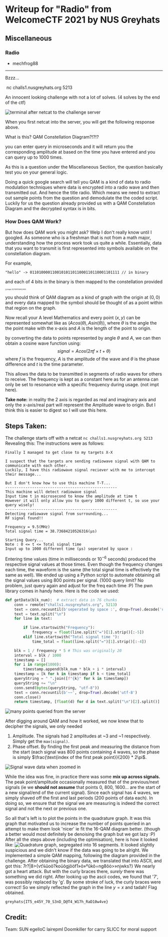 ﻿# Writeup for "Radio" from WelcomeCTF 2021 by NUS Greyhats

## Miscellaneous 

### Radio
- mechfrog88
------

Bzzz...

​    nc challs1.nusgreyhats.org 5213



An innocent looking challenge with not a lot of solves. (4 solves by the end of the ctf)

![terminal after netcat to the challenge server](https://cdn.discordapp.com/attachments/426724533295251458/876423542743400508/image-20210815181905983.png)

When you first netcat into the server, you will get the following response above. 

What is this? QAM Constellation Diagram?!?!? 

you can enter query in microseconds and it will return you the corresponding amplitude at based on the time you have entered and you can query up to 1000 times. 

As this is a question under the Miscellaneous Section, the question basically test you on your general logic. 

Doing a quick google search will tell you QAM is a kind of data to radio modulation techniques  where data is encrypted into a radio wave and then transmitted out. And hence the title radio. Which means we need to extract out sample points from the question and demodulate the the coded script. Luckily for us the question already provided us with a QAM Constellation Diagram and the decrypted syntax is in bits. 

### How Does QAM Work?

But how does QAM work you might ask? Welp I don't really know until I googled. As someone who is a freshman that is not from a math major, understanding how the process work took us quite a while. Essentially, data that you want to transmit is first represented into symbols available on the constellation diagram. 

For example, 

`"hello" -> 0110100001100101011011000110110001101111 // in binary`

and each of 4 bits in the binary is then mapped to the constellation provided 

<img src="https://media.discordapp.net/attachments/426724533295251458/876423575882592286/image-20210815184622469.png" alt="image-20210815184622469" style="zoom:33%;" />

you should think of QAM diagram as a kind of graph with the origin at $(0,0)$​ and every data mapped to the symbol should be thought of as a point within that region on the graph.

Now recall your A level Mathematics and every point $(x,y)$​ can be represented somewhat like as  $(Acos(\theta),Asin(\theta) )$ ​, where $\theta$​​ is the angle the the point make with the x-axis and $A$ is the length of the point to origin.

by converting the data to points represented by angle $\theta$ and $A$, we can then obtain a cosine wave function using: 
$$
signal = Acos(2\pi f \times t + \theta)
$$
where $f$ is the frequency, $A$ is the amplitude of the wave and $\theta$ is the phase difference and $t$ is the time parameter. 

This allows the data to be transmitted in segments of radio waves for others to receive. The frequency is kept as a constant here as for an antenna can only be set to resonance with a specific frequency during usage. (not impt here).

**Take note:** in reality the 2 axis is regarded as real and imaginary axis and only the x-axis/real part will represent the Amplitude wave to origin. But I think this is easier to digest so I will use this here. 

## Steps Taken:
The challenge starts off with a netcat ```nc challs1.nusgreyhats.org 5213```
Revealing this:
The instructions were as follows:

```
Finally I managed to get close to my targets X-X

I suspect that the targets are sending radiowave signal with QAM to communicate with each other.
Luckily, I have this radiowave signal reciever with me to intercept their message...

But I don't know how to use this machine T-T...
--------------------------------------------------
This machine will detect radiowave signal
Input time t in microsecond to know the amplitude at time t
However it will only allow you to query 1000 different t, so use your query wisely!
--------------------------------------------------
Detecting radiowave signal from surrounding...
RF signal found!!

Frequency = 9.5(MHz)
Total signal time = 38.73684210526316(μs)

Starting Query...
Note : 0 <= t <= Total signal time
Input up to 1000 different time (μs) seperated by space :
```
Entering time values (time in milliseconds or $10^{-6}$ seconds) produced the respective signal values at those times. Even though the frequency changes each time, the waveform is the same (the total signal time is effectively the same as well). We ended up using a Python script to automate obtaining all the signal values using 800 points per signal. (1000 query limit? No problem, just query again and adjust for the freq each time :P) The pwn library comes in handy here. Here is the code we used:
```Python
def getData(blk_num):  # extract data in 76 chunks
    conn = remote("challs1.nusgreyhats.org", 5213)
    text = conn.recvuntil(b'seperated by space :', drop=True).decode('utf-8')
    text = text.split("\n")
    for line in text:

        if line.startswith("Frequency"):
            frequency = float(line.split("=")[1].strip()[:-5])
        elif line.startswith("Total signal time "):
            time_total = float(line.split("=")[1].strip()[:-4])

    blk = 1 / frequency * 5 # This was originally 20
    interval = blk / 1000
    timestamp = []
    for i in range(1000):
        timestamp.append(blk_num * blk + i * interval)
    timestamp = [k for k in timestamp if k < time_total]
    queryString = " ".join([f"{k}" for k in timestamp])
    queryString += "\n"
    conn.send(bytes(queryString, "utf-8"))
    text = conn.recvuntil(b'~~', drop=True).decode('utf-8')
    conn.close()
    return timestamp, [float(d) for d in text.split("\n")[2].split()]
```
![many points queried from the server](https://media.discordapp.net/attachments/426724533295251458/876424612534173726/unknown.png?width=740&height=591)

After digging around QAM and how it worked, we now knew that to decipher the signals, we only needed

 1. Amplitude. The signals had 2 amplitudes at ~3 and ~1 respectively. Simply get the `max(signal)`.
 2. Phase offset. By finding the first peak and measuring the distance from the start (each signal was 800 points containing 4 waves, so the phase is simply $\frac{\text{index of the first peak point}}{200} * 2\pi$. 

![Signal wave data when zoomed in](https://media.discordapp.net/attachments/426724533295251458/876424783485603880/unknown.png?width=701&height=592)

While the idea was fine, in practice there was some **mix up across signals.**
The peak point/amplitude occasionally measured that of the previous/next signals (ie we **should not assume** that points 0, 800, 1600... are the start of a new signal/end of the current signal). Since each signal has 4 waves, we simply shaved off the first and last periods (200 points of data each). In doing so, we ensure that the signal we are measuring is indeed the correct signal and not the next or previous one.

So all that's left is to plot the points in the quadrature graph. It was this graph that motivated us to increase the number of points queried in an attempt to make them look 'nicer' ie fit the 16-QAM diagram better. (though a better would most definitely be denoising the graph but we got lazy :P) After all the steps above (including the optimisation), here is how it looked like:
![Quadrature graph, segregated into 16 segments.](https://media.discordapp.net/attachments/426724533295251458/876422859361251348/unknown.png?width=810&height=591)
It looked slightly suspicious and we didn't know if the data was going to be alright. We implemented a simple QAM mapping, following the diagram provided in the challenge. After obtaining the binary data, we translated that into ASCII, and got this:
7r?|8>{vt¼ûoõ?koüõgjõöf1»õ»ºûkõ÷ng8õò>»njwks?}
We nearly got a heart attack. But with the curly braces there,  _surely_ there was something we did right. After looking up the ascii codes, we found that '7',  was possibly replaced by 'g'. By some stroke of luck, the curly braces were correct! So we simply reflected the graph in the line $y=x$​​ and tadah! Flag obtained.

```greyhats{IT5_e45Y_70_S3nD_D@T4_W17h_RaD10w4ve}```

## Credit:
Team: SUN egelloC lairepmI
Doomkiller for carry
SLICC for moral support
